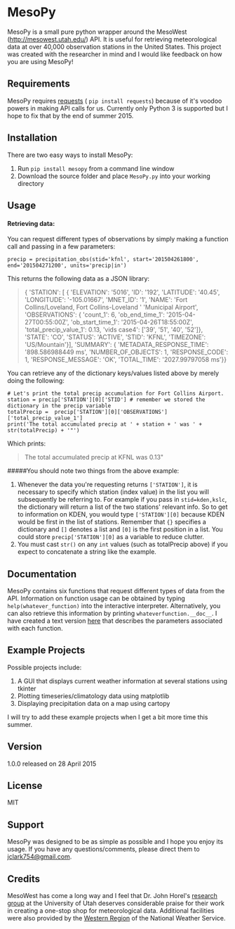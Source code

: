 # MesoPy

MesoPy is a small pure python wrapper around the MesoWest (http://mesowest.utah.edu/) API. It is useful for retrieving meteorological data at over 40,000 observation stations in the United States. This project was created with the researcher in mind and I would like feedback on how you are using MesoPy!

## Requirements
MesoPy requires [requests] ( `pip install requests`) because of it's voodoo powers in making API calls for us. Currently only Python 3 is supported but I hope to fix that by the end of summer 2015. 

## Installation
There are two easy ways to install MesoPy:

1. Run  `pip install mesopy` from a command line window
2. Download the source folder and place `MesoPy.py` into your working directory

## Usage
#### Retrieving data:
You can request different types of observations by simply making a function call and passing in a few parameters:

```
precip = precipitation_obs(stid='kfnl', start='201504261800', end='201504271200', units='precip|in')
```

This returns the following data as a JSON library:

  > { 'STATION': [ { 'ELEVATION': '5016',
  >                         'ID': '192',
  >                   'LATITUDE': '40.45',
  >                  'LONGITUDE': '-105.01667',
  >                    'MNET_ID': '1',
  >                       'NAME': 'Fort Collins/Loveland, Fort Collins-Loveland '
  >                               'Municipal Airport',
  >               'OBSERVATIONS': { 'count_1': 6,
  >                           'ob_end_time_1': '2015-04-27T00:55:00Z',
  >                         'ob_start_time_1': '2015-04-26T18:55:00Z',
  >                    'total_precip_value_1': 0.13,
  >                              'vids case4': ['39', '51', '40', '52']},
  >                      'STATE': 'CO',
  >                     'STATUS': 'ACTIVE',
  >                       'STID': 'KFNL',
  >                   'TIMEZONE': 'US/Mountain'}],
  >  'SUMMARY': { 'METADATA_RESPONSE_TIME': '898.586988449 ms',
  >                    'NUMBER_OF_OBJECTS': 1,
  >                        'RESPONSE_CODE': 1,
  >                     'RESPONSE_MESSAGE': 'OK',
  >                           'TOTAL_TIME': '2027.99797058 ms'}}

You can retrieve any of the dictionary keys/values listed above by merely doing the following:

```
# Let's print the total precip accumulation for Fort Collins Airport.
station = precip['STATION'][0]['STID'] # remember we stored the dictionary in the precip variable
totalPrecip =  precip['STATION'][0]['OBSERVATIONS']['total_precip_value_1'] 
print('The total accumulated precip at ' + station + ' was ' + str(totalPrecip) + '"')
```
Which prints:

> The total accumulated precip at KFNL was 0.13"

#####You should note two things from the above example: 
1. Whenever the data you're requesting returns `['STATION']`, it is necessary to specify which station (index value) in the list you will subsequently be referring to. For example if you pass in `stid=kden,kslc`, the dictionary will return a list of the two stations' relevant info. So to get to information on KDEN, you would type `['STATION'][0]` because KDEN would be first in the list of stations. Remember that `{}` specifies a dictionary and `[]` denotes a list and `[0]` is the first position in a list. You could store `precip['STATION'][0]` as a variable to reduce clutter.  
2. You must cast `str()` on any `int` values (such as totalPrecip above) if you expect to concatenate a string like the example.

## Documentation
MesoPy contains six functions that request different types of data from the API. Information on function usage can be obtained by typing `help(whatever_function)` into the interactive interpreter. Alternatively, you can also retrieve this information by printing `whateverfunction.__doc__`. I have created a text version [here] that describes the parameters associated with each function.

## Example Projects 
Possible projects include:

1. A GUI that displays current weather information at several stations using tkinter
2. Plotting timeseries/climatology data using matplotlib
3. Displaying precipitation data on a map using cartopy

I will try to add these example projects when I get a bit more time this summer. 

## Version
1.0.0 released on 28 April 2015

## License
MIT

## Support
MesoPy was designed to be as simple as possible and I hope you enjoy its usage. If you have any questions/comments, please direct them to [jclark754@gmail.com].

## Credits
MesoWest has come a long way and I feel that Dr. John Horel's [research group] at the University of Utah deserves considerable praise for their work in creating a one-stop shop for meteorological data. Additional facilities were also provided by the [Western Region] of the National Weather Service. 

[requests]:https://pypi.python.org/pypi/requests/
[jclark754@gmail.com]: mailto:jclark754@gmail.com
[here]: https://github.com/jclark754/MesoPy/blob/master/FunctionDoc.md
[research group]: http://meso1.chpc.utah.edu/mesowest_overview/
[Western Region]: http://www.wrh.noaa.gov/
